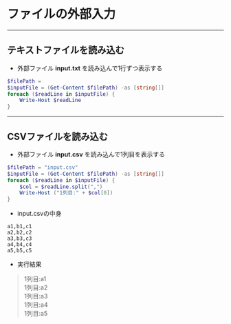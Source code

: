 # ファイルの外部入力  

***
## テキストファイルを読み込む  
* 外部ファイル __input.txt__ を読み込んで1行ずつ表示する
```PowerShell
$filePath = 
$inputFile = (Get-Content $filePath) -as [string[]]
foreach ($readLine in $inputFile) {
    Write-Host $readLine
}
```

***
## CSVファイルを読み込む  
* 外部ファイル __input.csv__ を読み込んで1列目を表示する
```PowerShell
$filePath = "input.csv"
$inputFile = (Get-Content $filePath) -as [string[]]
foreach ($readLine in $inputFile) {
    $col = $readLine.split(",")
    Write-Host ("1列目:" + $col[0])
}
```
* input.csvの中身
```
a1,b1,c1
a2,b2,c2
a3,b3,c3
a4,b4,c4
a5,b5,c5
```
* 実行結果
> 1列目:a1  
1列目:a2  
1列目:a3  
1列目:a4  
1列目:a5